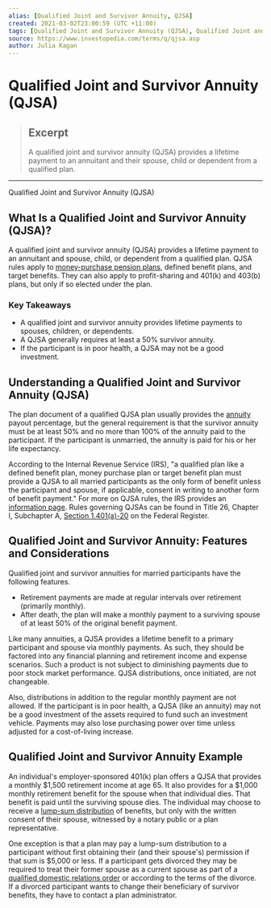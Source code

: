 ```yaml
---
alias: [Qualified Joint and Survivor Annuity, QJSA]
created: 2021-03-02T23:00:59 (UTC +11:00)
tags: [Qualified Joint and Survivor Annuity (QJSA), Qualified Joint and Survivor Annuity (QJSA)]
source: https://www.investopedia.com/terms/q/qjsa.asp
author: Julia Kagan
---
```


# Qualified Joint and Survivor Annuity (QJSA)

> ## Excerpt
> A qualified joint and survivor annuity (QJSA) provides a lifetime payment to an annuitant and their spouse, child or dependent from a qualified plan.

---

Qualified Joint and Survivor Annuity (QJSA)
## What Is a Qualified Joint and Survivor Annuity (QJSA)?

A qualified joint and survivor annuity (QJSA) provides a lifetime payment to an annuitant and spouse, child, or dependent from a qualified plan. QJSA rules apply to [money-purchase pension plans](https://www.investopedia.com/terms/m/moneypurchasepensionplan.asp), defined benefit plans, and target benefits. They can also apply to profit-sharing and 401(k) and 403(b) plans, but only if so elected under the plan.

### Key Takeaways

-   A qualified joint and survivor annuity provides lifetime payments to spouses, children, or dependents.
-   A QJSA generally requires at least a 50% survivor annuity.
-   If the participant is in poor health, a QJSA may not be a good investment.

## Understanding a Qualified Joint and Survivor Annuity (QJSA)

The plan document of a qualified QJSA plan usually provides the [annuity](https://www.investopedia.com/terms/a/annuity.asp) payout percentage, but the general requirement is that the survivor annuity must be at least 50% and no more than 100% of the annuity paid to the participant. If the participant is unmarried, the annuity is paid for his or her life expectancy.

According to the Internal Revenue Service (IRS), "a qualified plan like a defined benefit plan, money purchase plan or target benefit plan must provide a QJSA to all married participants as the only form of benefit unless the participant and spouse, if applicable, consent in writing to another form of benefit payment." For more on QJSA rules, the IRS provides an [information page](https://www.irs.gov/retirement-plans/plan-participant-employee/retirement-topics-qualified-joint-and-survivor-annuity). Rules governing QJSAs can be found in Title 26, Chapter I, Subchapter A, [Section 1.401(a)-20](https://www.law.cornell.edu/cfr/text/26/1.401%28a%29-20) on the Federal Register.

## Qualified Joint and Survivor Annuity: Features and Considerations

Qualified joint and survivor annuities for married participants have the following features.

-   Retirement payments are made at regular intervals over retirement (primarily monthly).
-   After death, the plan will make a monthly payment to a surviving spouse of at least 50% of the original benefit payment.

Like many annuities, a QJSA provides a lifetime benefit to a primary participant and spouse via monthly payments. As such, they should be factored into any financial planning and retirement income and expense scenarios. Such a product is not subject to diminishing payments due to poor stock market performance. QJSA distributions, once initiated, are not changeable.

Also, distributions in addition to the regular monthly payment are not allowed. If the participant is in poor health, a QJSA (like an annuity) may not be a good investment of the assets required to fund such an investment vehicle. Payments may also lose purchasing power over time unless adjusted for a cost-of-living increase.

## Qualified Joint and Survivor Annuity Example

An individual's employer-sponsored 401(k) plan offers a QJSA that provides a monthly $1,500 retirement income at age 65. It also provides for a $1,000 monthly retirement benefit for the spouse when that individual dies. That benefit is paid until the surviving spouse dies. The individual may choose to receive a [lump-sum distribution](https://www.investopedia.com/terms/l/lumpsumdistribution.asp) of benefits, but only with the written consent of their spouse, witnessed by a notary public or a plan representative.

One exception is that a plan may pay a lump-sum distribution to a participant without first obtaining their (and their spouse's) permission if that sum is $5,000 or less. If a participant gets divorced they may be required to treat their former spouse as a current spouse as part of a [qualified domestic relations order](https://www.investopedia.com/terms/q/qdro.asp) or according to the terms of the divorce. If a divorced participant wants to change their beneficiary of survivor benefits, they have to contact a plan administrator.
